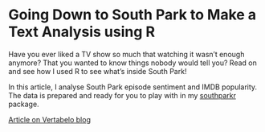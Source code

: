 # Going Down to South Park to Make a Text Analysis using R

Have you ever liked a TV show so much that watching it wasn’t enough anymore? That you wanted to know things nobody would tell you? Read on and see how I used R to see what’s inside South Park!

In this article, I analyse South Park episode sentiment and IMDB popularity. The data is prepared and ready for you to play with in my [southparkr](https://github.com/pdrhlik/southparkr) package.

[Article on Vertabelo blog](https://academy.vertabelo.com/blog/south-park-text-data-analysis-with-r/)
